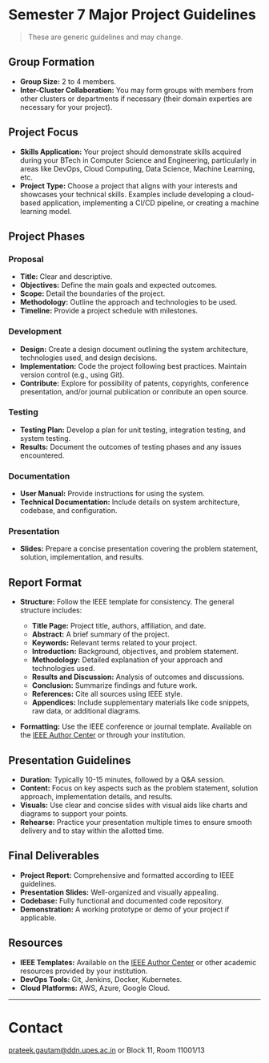 
# Semester 7 Major Project Guidelines

> These are generic guidelines and may change.

## Group Formation

- **Group Size:** 2 to 4 members.
- **Inter-Cluster Collaboration:** You may form groups with members from other clusters or departments if necessary (their domain experties are necessary for your project).

## Project Focus

- **Skills Application:** Your project should demonstrate skills acquired during your BTech in Computer Science and Engineering, particularly in areas like DevOps, Cloud Computing, Data Science, Machine Learning, etc.
- **Project Type:** Choose a project that aligns with your interests and showcases your technical skills. Examples include developing a cloud-based application, implementing a CI/CD pipeline, or creating a machine learning model.

## Project Phases

### Proposal

- **Title:** Clear and descriptive.
- **Objectives:** Define the main goals and expected outcomes.
- **Scope:** Detail the boundaries of the project.
- **Methodology:** Outline the approach and technologies to be used.
- **Timeline:** Provide a project schedule with milestones.

### Development

- **Design:** Create a design document outlining the system architecture, technologies used, and design decisions.
- **Implementation:** Code the project following best practices. Maintain version control (e.g., using Git).
- **Contribute:** Explore for possibility of patents, copyrights, conference presentation, and/or journal publication or conribute an open source.

### Testing

- **Testing Plan:** Develop a plan for unit testing, integration testing, and system testing.
- **Results:** Document the outcomes of testing phases and any issues encountered.

### Documentation

- **User Manual:** Provide instructions for using the system.
- **Technical Documentation:** Include details on system architecture, codebase, and configuration.

### Presentation

- **Slides:** Prepare a concise presentation covering the problem statement, solution, implementation, and results.

## Report Format

- **Structure:** Follow the IEEE template for consistency. The general structure includes:
  - **Title Page:** Project title, authors, affiliation, and date.
  - **Abstract:** A brief summary of the project.
  - **Keywords:** Relevant terms related to your project.
  - **Introduction:** Background, objectives, and problem statement.
  - **Methodology:** Detailed explanation of your approach and technologies used.
  - **Results and Discussion:** Analysis of outcomes and discussions.
  - **Conclusion:** Summarize findings and future work.
  - **References:** Cite all sources using IEEE style.
  - **Appendices:** Include supplementary materials like code snippets, raw data, or additional diagrams.

- **Formatting:** Use the IEEE conference or journal template. Available on the [IEEE Author Center](https://ieeeauthorcenter.ieee.org/) or through your institution.

## Presentation Guidelines

- **Duration:** Typically 10-15 minutes, followed by a Q&A session.
- **Content:** Focus on key aspects such as the problem statement, solution approach, implementation details, and results.
- **Visuals:** Use clear and concise slides with visual aids like charts and diagrams to support your points.
- **Rehearse:** Practice your presentation multiple times to ensure smooth delivery and to stay within the allotted time.

## Final Deliverables

- **Project Report:** Comprehensive and formatted according to IEEE guidelines.
- **Presentation Slides:** Well-organized and visually appealing.
- **Codebase:** Fully functional and documented code repository.
- **Demonstration:** A working prototype or demo of your project if applicable.

## Resources

- **IEEE Templates:** Available on the [IEEE Author Center](https://ieeeauthorcenter.ieee.org/) or other academic resources provided by your institution.
- **DevOps Tools:** Git, Jenkins, Docker, Kubernetes.
- **Cloud Platforms:** AWS, Azure, Google Cloud.

---

# Contact

prateek.gautam@ddn.upes.ac.in
or Block 11, Room 11001/13
